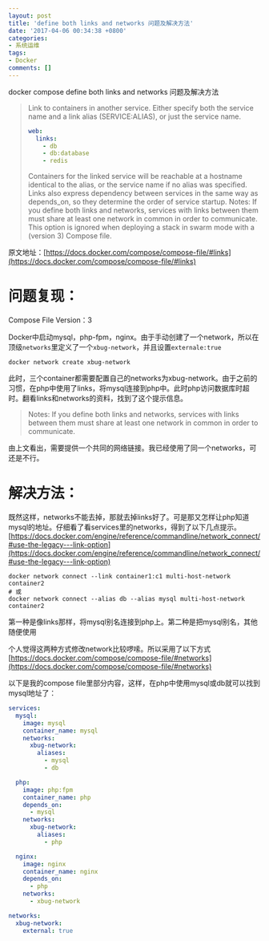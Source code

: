 ```yaml
---
layout: post
title: 'define both links and networks 问题及解决方法'
date: '2017-04-06 00:34:38 +0800'
categories:
- 系统运维
tags:
- Docker
comments: []
---
```

docker compose define both links and networks 问题及解决方法

>  Link to containers in another service. Either specify both the service name and a link alias (SERVICE:ALIAS), or just the service name.</p>
> ```yaml
> web:
>   links:
>     - db
>     - db:database
>     - redis
> ```
> Containers for the linked service will be reachable at a hostname identical to the alias, or the service name if no alias was specified.
Links also express dependency between services in the same way as depends_on, so they determine the order of service startup.
> Notes:
> If you define both links and networks, services with links between them must share at least one network in common in order to communicate.
This option is ignored when deploying a stack in swarm mode with a (version 3) Compose file.

原文地址：[https://docs.docker.com/compose/compose-file/#links](https://docs.docker.com/compose/compose-file/#links)

# 问题复现：

Compose File Version：3

Docker中启动mysql，php-fpm，nginx。由于手动创建了一个network，所以在顶级`networks`里定义了一个`xbug-network`，并且设置`externale:true`

```shell
docker network create xbug-network
```

此时，三个container都需要配置自己的networks为xbug-network。由于之前的习惯，在php中使用了links，将mysql连接到php中。此时php访问数据库时超时。翻看links和networks的资料，找到了这个提示信息。

> Notes:
> If you define both links and networks, services with links between them must share at least one network in common in order to communicate.

由上文看出，需要提供一个共同的网络链接。我已经使用了同一个networks，可还是不行。

# 解决方法：

既然这样，networks不能去掉，那就去掉links好了。可是那又怎样让php知道mysql的地址。仔细看了看services里的networks，得到了以下几点提示。
[https://docs.docker.com/engine/reference/commandline/network_connect/#use-the-legacy---link-option](https://docs.docker.com/engine/reference/commandline/network_connect/#use-the-legacy---link-option)

```shell
docker network connect --link container1:c1 multi-host-network container2
# 或
docker network connect --alias db --alias mysql multi-host-network container2
```

第一种是像links那样，将mysql别名连接到php上。第二种是把mysql别名，其他随便使用

个人觉得这两种方式修改network比较啰嗦。所以采用了以下方式 [https://docs.docker.com/compose/compose-file/#networks](https://docs.docker.com/compose/compose-file/#networks)

以下是我的compose file里部分内容，这样，在php中使用mysql或db就可以找到mysql地址了：

```yaml
services:
  mysql:
    image: mysql
    container_name: mysql
    networks:
      xbug-network:
        aliases:
          - mysql
          - db

  php:
    image: php:fpm
    container_name: php
    depends_on:
      - mysql
    networks:
      xbug-network:
        aliases:
          - php

  nginx:
    image: nginx
    container_name: nginx
    depends_on:
      - php
    networks:
      - xbug-network

networks:
  xbug-network:
    external: true
```
